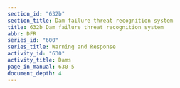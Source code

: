 ```yaml
---
section_id: "632b"
section_title: Dam failure threat recognition system
title: 632b Dam failure threat recognition system
abbr: DFR
series_id: "600"
series_title: Warning and Response
activity_id: "630"
activity_title: Dams
page_in_manual: 630-5
document_depth: 4
---
```

